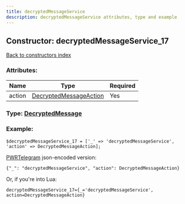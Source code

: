 ```yaml
---
title: decryptedMessageService
description: decryptedMessageService attributes, type and example
---
```

## Constructor: decryptedMessageService\_17  
[Back to constructors index](index.md)



### Attributes:

| Name     |    Type       | Required |
|----------|---------------|----------|
|action|[DecryptedMessageAction](../types/DecryptedMessageAction.md) | Yes|



### Type: [DecryptedMessage](../types/DecryptedMessage.md)


### Example:

```
$decryptedMessageService_17 = ['_' => 'decryptedMessageService', 'action' => DecryptedMessageAction];
```  

[PWRTelegram](https://pwrtelegram.xyz) json-encoded version:

```
{"_": "decryptedMessageService", "action": DecryptedMessageAction}
```


Or, if you're into Lua:  


```
decryptedMessageService_17={_='decryptedMessageService', action=DecryptedMessageAction}

```


